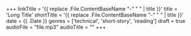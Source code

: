 +++
linkTitle = '{{ replace .File.ContentBaseName "-" " " | title }}'
title = 'Long Title'
shortTitle = '{{ replace .File.ContentBaseName "-" " " | title }}'
date = {{ .Date }}
genres = ['technical', 'short-story', 'reading']
draft = true
audioFile = "file.mp3"
audioTitle = ""
+++
